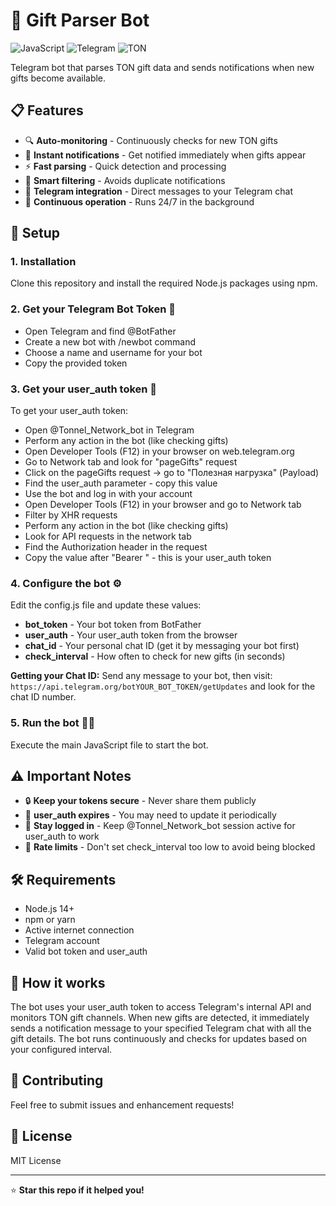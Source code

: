 # 🎁 Gift Parser Bot

![JavaScript](https://img.shields.io/badge/JavaScript-Node.js-yellow.svg)
![Telegram](https://img.shields.io/badge/Telegram-Bot-blue.svg)
![TON](https://img.shields.io/badge/TON-Blockchain-lightblue.svg)

Telegram bot that parses TON gift data and sends notifications when new gifts become available.

## 📋 Features

- 🔍 **Auto-monitoring** - Continuously checks for new TON gifts
- 📢 **Instant notifications** - Get notified immediately when gifts appear
- ⚡ **Fast parsing** - Quick detection and processing
- 🎯 **Smart filtering** - Avoids duplicate notifications
- 📱 **Telegram integration** - Direct messages to your Telegram chat
- 🔄 **Continuous operation** - Runs 24/7 in the background

## 🚀 Setup

### 1. Installation
Clone this repository and install the required Node.js packages using npm.

### 2. Get your Telegram Bot Token 🤖
- Open Telegram and find @BotFather
- Create a new bot with /newbot command
- Choose a name and username for your bot
- Copy the provided token

### 3. Get your user_auth token 🔑
To get your user_auth token:
- Open @Tonnel_Network_bot in Telegram
- Perform any action in the bot (like checking gifts)
- Open Developer Tools (F12) in your browser on web.telegram.org
- Go to Network tab and look for "pageGifts" request
- Click on the pageGifts request → go to "Полезная нагрузка" (Payload)
- Find the user_auth parameter - copy this value
- Use the bot and log in with your account
- Open Developer Tools (F12) in your browser and go to Network tab
- Filter by XHR requests
- Perform any action in the bot (like checking gifts)
- Look for API requests in the network tab
- Find the Authorization header in the request
- Copy the value after "Bearer " - this is your user_auth token

### 4. Configure the bot ⚙️
Edit the config.js file and update these values:
- **bot_token** - Your bot token from BotFather
- **user_auth** - Your user_auth token from the browser
- **chat_id** - Your personal chat ID (get it by messaging your bot first)
- **check_interval** - How often to check for new gifts (in seconds)

**Getting your Chat ID:**
Send any message to your bot, then visit: `https://api.telegram.org/botYOUR_BOT_TOKEN/getUpdates` and look for the chat ID number.

### 5. Run the bot 🏃‍♂️
Execute the main JavaScript file to start the bot.

## ⚠️ Important Notes

- 🔒 **Keep your tokens secure** - Never share them publicly
- 🔄 **user_auth expires** - You may need to update it periodically
- 📱 **Stay logged in** - Keep @Tonnel_Network_bot session active for user_auth to work
- 🚫 **Rate limits** - Don't set check_interval too low to avoid being blocked

## 🛠️ Requirements

- Node.js 14+
- npm or yarn
- Active internet connection
- Telegram account
- Valid bot token and user_auth

## 📝 How it works

The bot uses your user_auth token to access Telegram's internal API and monitors TON gift channels. When new gifts are detected, it immediately sends a notification message to your specified Telegram chat with all the gift details. The bot runs continuously and checks for updates based on your configured interval.

## 🤝 Contributing

Feel free to submit issues and enhancement requests!

## 📄 License

MIT License

---

⭐ **Star this repo if it helped you!**
